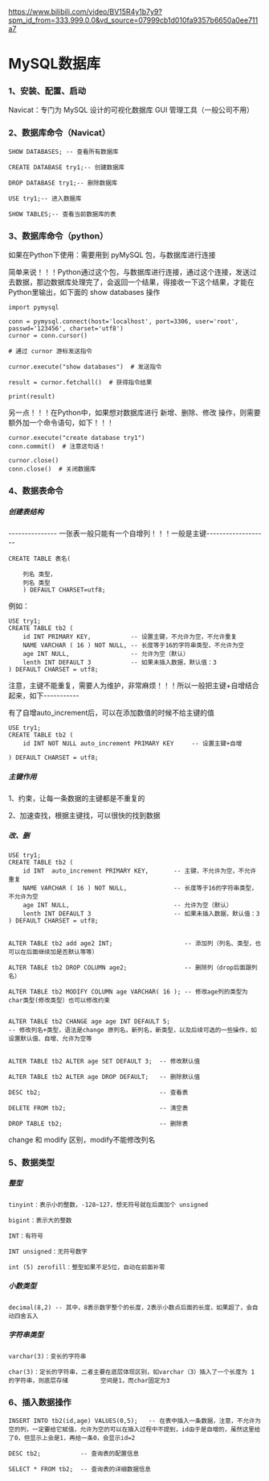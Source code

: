 https://www.bilibili.com/video/BV15R4y1b7y9?spm_id_from=333.999.0.0&vd_source=07999cb1d010fa9357b6650a0ee711a7

# MySQL数据库

### 1、安装、配置、启动

Navicat：专门为 MySQL 设计的可视化数据库 GUI 管理工具（一般公司不用）

### 2、数据库命令（Navicat）
```
SHOW DATABASES; -- 查看所有数据库

CREATE DATABASE try1;-- 创建数据库

DROP DATABASE try1;-- 删除数据库

USE try1;-- 进入数据库

SHOW TABLES;-- 查看当前数据库的表

```

### 3、数据库命令（python）

如果在Python下使用：需要用到 pyMySQL 包，与数据库进行连接

简单来说！！！Python通过这个包，与数据库进行连接，通过这个连接，发送过去数据，那边数据库处理完了，会返回一个结果，得接收一下这个结果，才能在Python里输出，如下面的 show databases 操作

```
import pymysql

conn = pymysql.connect(host='localhost', port=3306, user='root', passwd='123456', charset='utf8')
curnor = conn.cursor()

# 通过 curnor 游标发送指令

curnor.execute("show databases")  # 发送指令

result = curnor.fetchall()  # 获得指令结果

print(result)

```

另一点！！！在Python中，如果想对数据库进行 新增、删除、修改 操作，则需要额外加一个命令语句，如下！！！

```
curnor.execute("create database try1")
conn.commit()  # 注意这句话！

curnor.close()
conn.close()  # 关闭数据库

```

### 4、数据表命令

##### 创建表结构

--------------- 一张表一般只能有一个自增列！！！一般是主键-------------------
```
CREATE TABLE 表名(

	列名 类型，
	列名 类型
	) DEFAULT CHARSET=utf8;
```
例如：
```
USE try1;
CREATE TABLE tb2 ( 
	id INT PRIMARY KEY,           -- 设置主键，不允许为空，不允许重复
	NAME VARCHAR ( 16 ) NOT NULL, -- 长度等于16的字符串类型，不允许为空
	age INT NULL,                 -- 允许为空（默认）
	lenth INT DEFAULT 3           -- 如果未插入数据，默认值：3
) DEFAULT CHARSET = utf8;

```

注意，主键不能重复，需要人为维护，非常麻烦！！！所以一般把主键+自增结合起来，如下-----------

有了自增auto_increment后，可以在添加数值的时候不给主键的值

```
USE try1;
CREATE TABLE tb2 ( 
	id INT NOT NULL auto_increment PRIMARY KEY     -- 设置主键+自增
	          
) DEFAULT CHARSET = utf8;

```

##### 主键作用

1、约束，让每一条数据的主键都是不重复的

2、加速查找，根据主键找，可以很快的找到数据

##### 改、删

```
USE try1;
CREATE TABLE tb2 ( 
	id INT  auto_increment PRIMARY KEY,       -- 主键，不允许为空，不允许重复
	NAME VARCHAR ( 16 ) NOT NULL,             -- 长度等于16的字符串类型，不允许为空
	age INT NULL,                             -- 允许为空（默认）
	lenth INT DEFAULT 3                       -- 如果未插入数据，默认值：3
) DEFAULT CHARSET = utf8;


ALTER TABLE tb2 add age2 INT;                    -- 添加列（列名、类型，也可以在后面继续加是否默认等等）

ALTER TABLE tb2 DROP COLUMN age2;                -- 删除列（drop后面跟列名）

ALTER TABLE tb2 MODIFY COLUMN age VARCHAR( 16 ); -- 修改age列的类型为char类型(修改类型）也可以修改约束


ALTER TABLE tb2 CHANGE age age INT DEFAULT 5; 
-- 修改列名+类型，语法是change 原列名，新列名，新类型，以及后续可选的一些操作，如设置默认值、自增、允许为空等


ALTER TABLE tb2 ALTER age SET DEFAULT 3;  -- 修改默认值

ALTER TABLE tb2 ALTER age DROP DEFAULT;   -- 删除默认值

DESC tb2;                                 -- 查看表

DELETE FROM tb2;                          -- 清空表

DROP TABLE tb2;                           -- 删除表

```

change 和 modify 区别，modify不能修改列名


### 5、数据类型

##### 整型

	tinyint：表示小的整数，-128~127，想无符号就在后面加个 unsigned

	bigint：表示大的整数

	INT：有符号

	INT unsigned：无符号数字

	int (5) zerofill：整型如果不足5位，自动在前面补零

##### 小数类型

	decimal(8,2) -- 其中，8表示数字整个的长度，2表示小数点后面的长度，如果超了，会自动四舍五入
	
##### 字符串类型

	varchar(3)：变长的字符串
	
	char(3)：定长的字符串，二者主要在底层体现区别，如varchar（3）插入了一个长度为 1 的字符串，则底层存储		    空间是1，而char固定为3

### 6、插入数据操作

```
INSERT INTO tb2(id,age) VALUES(0,5);   -- 在表中插入一条数据，注意，不允许为空的列，一定要给它赋值，允许为空的可以在插入过程中不提到，id由于是自增的，虽然这里给了0，但显示上会是1，再给一条0，会显示id=2

DESC tb2;           -- 查询表的配置信息

SELECT * FROM tb2;  -- 查询表的详细数据信息
```
